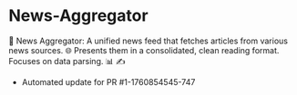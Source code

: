# News-Aggregator
📰 News Aggregator: A unified news feed that fetches articles from various news sources. 🌐 Presents them in a consolidated, clean reading format. Focuses on data parsing. 📊 ✍️


- Automated update for PR #1-1760854545-747